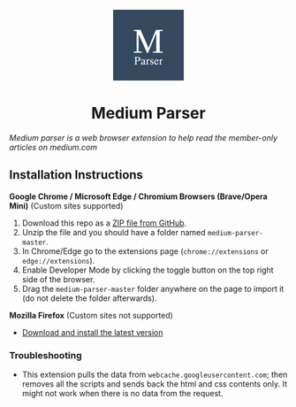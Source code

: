 <p align="center">
  <img src="./img/icon128.png" />
</p>

<h1 align="center">Medium Parser</h1>

*Medium parser is a web browser extension to help read the member-only articles on medium.com*

## Installation Instructions
**Google Chrome / Microsoft Edge / Chromium Browsers (Brave/Opera Mini)** (Custom sites supported)
1. Download this repo as a [ZIP file from GitHub](https://github.com/Xatta-Trone/medium-parser-extension/archive/refs/heads/main.zip).
1. Unzip the file and you should have a folder named `medium-parser-master`.
1. In Chrome/Edge go to the extensions page (`chrome://extensions` or `edge://extensions`).
1. Enable Developer Mode by clicking the toggle button on the top right side of the browser.
1. Drag the `medium-parser-master` folder anywhere on the page to import it (do not delete the folder afterwards).


**Mozilla Firefox** (Custom sites not supported)
* [Download and install the latest version](https://addons.mozilla.org/en-US/firefox/addon/medium-parser/)

### Troubleshooting
* This extension pulls the data from `webcache.googleusercontent.com`; then removes all the scripts and sends back the html and css contents only. It might not work when there is no data from the request. 